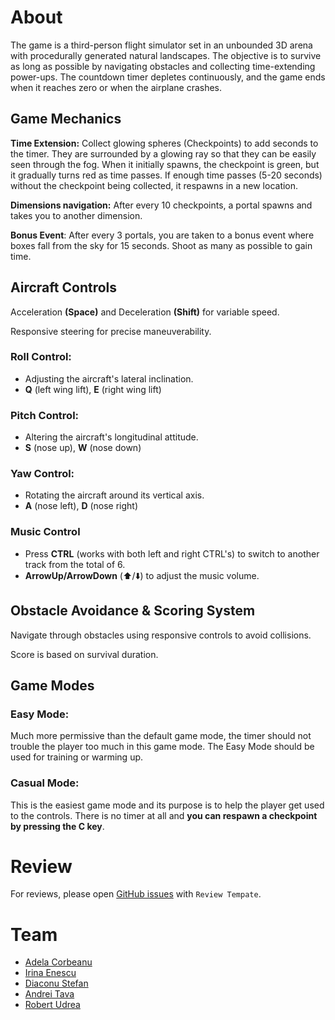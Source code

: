 # About
The game is a third-person flight simulator set in an unbounded 3D arena with procedurally generated natural landscapes. The objective is to survive as long as possible by navigating obstacles and collecting time-extending power-ups. The countdown timer depletes continuously, and the game ends when it reaches zero or when the airplane crashes.
## Game Mechanics
**Time Extension:** Collect glowing spheres (Checkpoints) to add seconds to the timer. They are surrounded by a glowing ray so that they can be easily seen through the fog. When it initially spawns, the checkpoint is green, but it gradually turns red as time passes. If enough time passes (5-20 seconds) without the checkpoint being collected, it respawns in a new location.

**Dimensions navigation:** After every 10 checkpoints, a portal spawns and takes you to another dimension.

**Bonus Event**: After every 3 portals, you are taken to a bonus event where boxes fall from the sky for 15 seconds. Shoot as many as possible to gain time.

## Aircraft Controls
Acceleration **(Space)** and Deceleration **(Shift)** for variable speed.

Responsive steering for precise maneuverability.

### Roll Control:

* Adjusting the aircraft's lateral inclination.
* **Q** (left wing lift), **E** (right wing lift)
  
### Pitch Control:

* Altering the aircraft's longitudinal attitude.
* **S** (nose up), **W** (nose down)
  
### Yaw Control:

* Rotating the aircraft around its vertical axis.
* **A** (nose left), **D** (nose right)

### Music Control
* Press **CTRL** (works with both left and right CTRL's) to switch to another track from the total of 6.
* **ArrowUp/ArrowDown** (⬆️/⬇️) to adjust the music volume.
## Obstacle Avoidance & Scoring System
Navigate through obstacles using responsive controls to avoid collisions.

Score is based on survival duration.
## Game Modes
### Easy Mode:
Much more permissive than the default game mode, the timer should not trouble the player too much in this game mode. The Easy Mode should be used for training or warming up.
### Casual Mode:
This is the easiest game mode and its purpose is to help the player get used to the controls. There is no timer at all and **you can respawn a checkpoint by pressing the C key**.
# Review
For reviews, please open [GitHub issues](https://github.com/rob3rtu/Unity-Project/issues) with `Review Tempate`.


# Team
 - [Adela Corbeanu](https://github.com/AdelaCorbeanu)
 - [Irina Enescu](https://github.com/irinaenescu2002)
 - [Diaconu Stefan](https://github.com/Qmpzlawasd)
 - [Andrei Tava](https://github.com/widdrr)
 - [Robert Udrea](https://github.com/rob3rtu)
